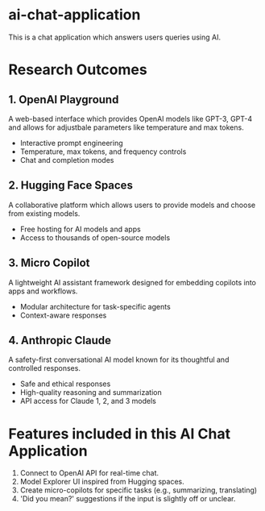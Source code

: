# ai-chat-application
This is a chat application which answers users queries using AI.

# Research Outcomes

## 1. OpenAI Playground
A web-based interface which provides OpenAI models like GPT-3, GPT-4 and allows for adjustbale parameters like temperature and max tokens.

- Interactive prompt engineering
- Temperature, max tokens, and frequency controls
- Chat and completion modes


## 2. Hugging Face Spaces
A collaborative platform which allows users to provide models and choose from existing models.

- Free hosting for AI models and apps
- Access to thousands of open-source models


## 3. Micro Copilot
A lightweight AI assistant framework designed for embedding copilots into apps and workflows.

- Modular architecture for task-specific agents
- Context-aware responses


## 4. Anthropic Claude
A safety-first conversational AI model known for its thoughtful and controlled responses.

- Safe and ethical responses
- High-quality reasoning and summarization
- API access for Claude 1, 2, and 3 models

# Features included in this AI Chat Application
1. Connect to OpenAI API for real-time chat.
2. Model Explorer UI inspired from Hugging spaces.
3. Create micro-copilots for specific tasks (e.g., summarizing, translating)
4. 'Did you mean?' suggestions if the input is slightly off or unclear.
